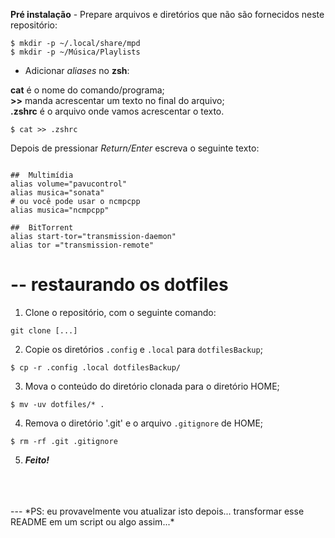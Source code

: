 **Pré instalação** - Prepare arquivos e diretórios que não são fornecidos neste repositório:

```shell
$ mkdir -p ~/.local/share/mpd
$ mkdir -p ~/Música/Playlists
```

- Adicionar *aliases* no **zsh**:

**cat** é o nome do comando/programa;
<br>**>>** manda acrescentar um texto no final do arquivo;
<br>**.zshrc** é o arquivo onde vamos acrescentar o texto.

``` shell
$ cat >> .zshrc
```
Depois de pressionar *Return/Enter* escreva o seguinte texto:

``` shell

## 	Multimídia
alias volume="pavucontrol"
alias musica="sonata"
# ou você pode usar o ncmpcpp
alias musica="ncmpcpp"

##	BitTorrent
alias start-tor="transmission-daemon"
alias tor ="transmission-remote"
```
# -- restaurando os **dotfiles**

1. Clone o repositório, com o seguinte comando:

```shell
git clone [...]
```
2. Copie os diretórios `.config` e `.local` para `dotfilesBackup`;

``` shell
$ cp -r .config .local dotfilesBackup/
```
3. Mova o conteúdo do diretório clonada para o diretório HOME;

``` shell
$ mv -uv dotfiles/* .
```
4. Remova o diretório '.git' e o arquivo `.gitignore` de HOME;

``` shell
$ rm -rf .git .gitignore
```
5. ***Feito!***
<br>
<br>
<br>
---
*PS: eu provavelmente vou atualizar isto depois... transformar esse README em um script ou algo assim...*
